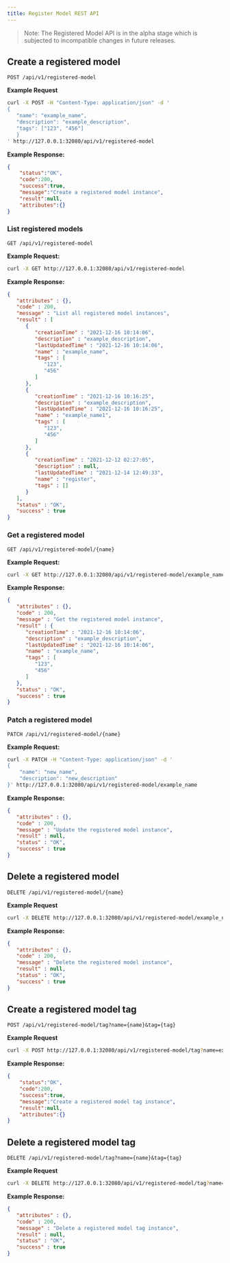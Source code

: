 ```yaml
---
title: Register Model REST API
---
```


<!--
Licensed to the Apache Software Foundation (ASF) under one
or more contributor license agreements.  See the NOTICE file
distributed with this work for additional information
regarding copyright ownership.  The ASF licenses this file
to you under the Apache License, Version 2.0 (the
"License"); you may not use this file except in compliance
with the License.  You may obtain a copy of the License at

  http://www.apache.org/licenses/LICENSE-2.0

Unless required by applicable law or agreed to in writing,
software distributed under the License is distributed on an
"AS IS" BASIS, WITHOUT WARRANTIES OR CONDITIONS OF ANY
KIND, either express or implied.  See the License for the
specific language governing permissions and limitations
under the License.
-->

> Note: The Registered Model API is in the alpha stage which is subjected to incompatible changes in future releases.

## Create a registered model
`POST /api/v1/registered-model`

**Example Request**
```sh
curl -X POST -H "Content-Type: application/json" -d '
{
   "name": "example_name",
   "description": "example_description",
   "tags": ["123", "456"]
   }
' http://127.0.0.1:32080/api/v1/registered-model
```

**Example Response:**
```json
{
    "status":"OK",
    "code":200,
    "success":true,
    "message":"Create a registered model instance",
    "result":null,
    "attributes":{}
}
```

### List registered models
`GET /api/v1/registered-model`

**Example Request:**
```sh
curl -X GET http://127.0.0.1:32080/api/v1/registered-model
```

**Example Response:**
```json
{
   "attributes" : {},
   "code" : 200,
   "message" : "List all registered model instances",
   "result" : [
      {
         "creationTime" : "2021-12-16 10:14:06",
         "description" : "example_description",
         "lastUpdatedTime" : "2021-12-16 10:14:06",
         "name" : "example_name",
         "tags" : [
            "123",
            "456"
         ]
      },
      {
         "creationTime" : "2021-12-16 10:16:25",
         "description" : "example_description",
         "lastUpdatedTime" : "2021-12-16 10:16:25",
         "name" : "example_name1",
         "tags" : [
            "123",
            "456"
         ]
      },
      {
         "creationTime" : "2021-12-12 02:27:05",
         "description" : null,
         "lastUpdatedTime" : "2021-12-14 12:49:33",
         "name" : "register",
         "tags" : []
      }
   ],
   "status" : "OK",
   "success" : true
}
```

### Get a registered model
`GET /api/v1/registered-model/{name}`

**Example Request:**
```sh
curl -X GET http://127.0.0.1:32080/api/v1/registered-model/example_name
```

**Example Response:**
```json
{
   "attributes" : {},
   "code" : 200,
   "message" : "Get the registered model instance",
   "result" : {
      "creationTime" : "2021-12-16 10:14:06",
      "description" : "example_description",
      "lastUpdatedTime" : "2021-12-16 10:14:06",
      "name" : "example_name",
      "tags" : [
         "123",
         "456"
      ]
   },
   "status" : "OK",
   "success" : true
}
```

### Patch a registered model
`PATCH /api/v1/registered-model/{name}`

**Example Request:**
```sh
curl -X PATCH -H "Content-Type: application/json" -d '
{
    "name": "new_name",
    "description": "new_description"
}' http://127.0.0.1:32080/api/v1/registered-model/example_name
```

**Example Response:**
```json
{
   "attributes" : {},
   "code" : 200,
   "message" : "Update the registered model instance",
   "result" : null,
   "status" : "OK",
   "success" : true
}
```

## Delete a registered model
`DELETE /api/v1/registered-model/{name}`

**Example Request**
```sh
curl -X DELETE http://127.0.0.1:32080/api/v1/registered-model/example_name
```

**Example Response:**
```json
{
   "attributes" : {},
   "code" : 200,
   "message" : "Delete the registered model instance",
   "result" : null,
   "status" : "OK",
   "success" : true
}
```

## Create a registered model tag
`POST /api/v1/registered-model/tag?name={name}&tag={tag}`

**Example Request**
```sh
curl -X POST http://127.0.0.1:32080/api/v1/registered-model/tag?name=example_name&tag=789
```

**Example Response:**
```json
{
    "status":"OK",
    "code":200,
    "success":true,
    "message":"Create a registered model tag instance",
    "result":null,
    "attributes":{}
}
```

## Delete a registered model tag
`DELETE /api/v1/registered-model/tag?name={name}&tag={tag}`

**Example Request**
```sh
curl -X DELETE http://127.0.0.1:32080/api/v1/registered-model/tag?name=example_name&tag=789
```

**Example Response:**
```json
{
   "attributes" : {},
   "code" : 200,
   "message" : "Delete a registered model tag instance",
   "result" : null,
   "status" : "OK",
   "success" : true
}
```